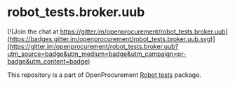 # robot_tests.broker.uub

[![Join the chat at https://gitter.im/openprocurement/robot_tests.broker.uub](https://badges.gitter.im/openprocurement/robot_tests.broker.uub.svg)](https://gitter.im/openprocurement/robot_tests.broker.uub?utm_source=badge&utm_medium=badge&utm_campaign=pr-badge&utm_content=badge)

This repository is a part of OpenProcurement [Robot tests] package.

[Robot tests]: https://github.com/openprocurement/robot_tests
